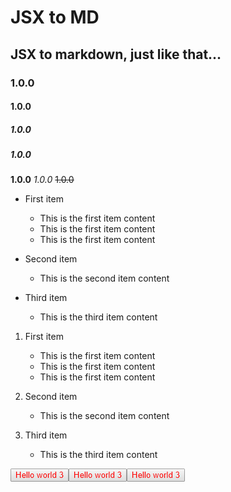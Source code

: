 # JSX to MD
## JSX to markdown, just like that... 
### 1.0.0 
#### 1.0.0 
##### 1.0.0 
##### 1.0.0 
**1.0.0**
*1.0.0*
~~1.0.0~~

* First item
   - This is the first item content
   - This is the first item content
   - This is the first item content

* Second item
   - This is the second item content

* Third item
   - This is the third item content

1. First item
   - This is the first item content
   - This is the first item content
   - This is the first item content

2. Second item
   - This is the second item content

3. Third item
   - This is the third item content



<img src="./readme_assets/BUTTON_0.png" /><img src="./readme_assets/BUTTON_1.png" /><img src="./readme_assets/BUTTON_2.png" />